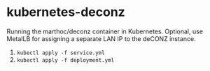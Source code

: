 # kubernetes-deconz

Running the marthoc/deconz container in Kubernetes.
Optional, use MetalLB for assigning a separate LAN IP to the deCONZ instance.


1. `kubectl apply -f service.yml`
2. `kubectl apply -f deployment.yml`

